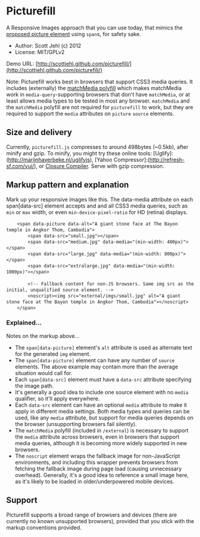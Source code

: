 # Picturefill

A Responsive Images approach that you can use today, that mimics the [proposed picture element](http://www.w3.org/community/respimg/wiki/Picture_Element_Proposal) using `span`s, for safety sake.

* Author: Scott Jehl (c) 2012
* License: MIT/GPLv2

Demo URL: [http://scottjehl.github.com/picturefill/](http://scottjehl.github.com/picturefill/)

Note: Picturefill works best in browsers that support CSS3 media queries. It includes (externally) the [matchMedia polyfill](https://github.com/paulirish/matchMedia.js/) which makes matchMedia work in `media-query`-supporting browsers that don't have `matchMedia`, or at least allows media types to be tested in most any browser. `matchMedia` and the `matchMedia` polyfill are not required for `picturefill` to work, but they are required to support the `media` attributes on `picture` `source` elements.

## Size and delivery

Currently, `picturefill.js` compresses to around 498bytes (~0.5kb), after minify and gzip. To minify, you might try these online tools: [Uglify]:(http://marijnhaverbeke.nl/uglifyjs), [Yahoo Compressor]:(http://refresh-sf.com/yui/), or [Closure Compiler](http://closure-compiler.appspot.com/home). Serve with gzip compression.

## Markup pattern and explanation

Mark up your responsive images like this. The data-media attribute on each span[data-src] element accepts and and all CSS3 media queries, such as `min` or `max` width, or even `min-device-pixel-ratio` for HD (retina) displays. 

		<span data-picture data-alt="A giant stone face at The Bayon temple in Angkor Thom, Cambodia">
			<span data-src="small.jpg"></span>
			<span data-src="medium.jpg" data-media="(min-width: 400px)"></span>
			<span data-src="large.jpg" data-media="(min-width: 800px)"></span>
			<span data-src="extralarge.jpg" data-media="(min-width: 1000px)"></span>

			<!-- Fallback content for non-JS browsers. Same img src as the initial, unqualified source element. -->
			<noscript><img src="external/imgs/small.jpg" alt="A giant stone face at The Bayon temple in Angkor Thom, Cambodia"></noscript>
		</span>


### Explained...

Notes on the markup above...

* The `span[data-picture]` element's `alt` attribute is used as alternate text for the generated `img` element.
* The `span[data-picture]` element can have any number of `source` elements. The above example may contain more than the average situation would call for.
* Each `span[data-src]` element must have a `data-src` attribute specifying the image path. 
* It's generally a good idea to include one source element with no `media` qualifier, so it'll apply everywhere.
* Each `data-src` element can have an optional `media` attribute to make it apply in different media settings. Both media types and queries can be used, like any `media` attribute, but support for media queries depends on the browser (unsupporting browsers fail silently).
* The `matchMedia` polyfill (included in `/external`) is necessary to support the `media` attribute across browsers, even in browsers that support media queries, although it is becoming more widely supported in new browsers.
* The `noscript` element wraps the fallback image for non-JavaScript environments, and including this wrapper prevents browsers from fetching the fallback image during page load (causing unnecessary overhead). Generally, it's a good idea to reference a small image here, as it's likely to be loaded in older/underpowered mobile devices.


## Support

Picturefill supports a broad range of browsers and devices (there are currently no known unsupported browsers), provided that you stick with the markup conventions provided.

